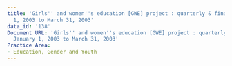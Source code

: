 ```yaml
---
title: 'Girls'' and women''s education [GWE] project : quarterly & final report, January
  1, 2003 to March 31, 2003'
data_id: '138'
Document URL: 'Girls'' and women''s education [GWE] project : quarterly & final report,
  January 1, 2003 to March 31, 2003'
Practice Area:
- Education, Gender and Youth
---
```


